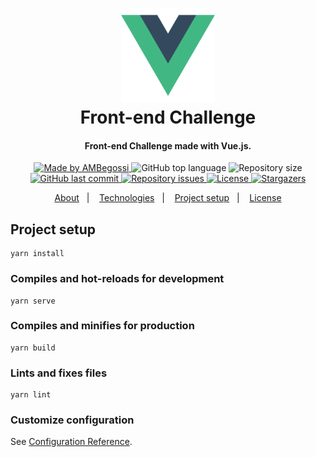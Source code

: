 <h1 align="center">
    <img alt="Vue.js logo" src=".github/logo-vue-js.png" style="width:150px;"/>
    <br>
    Front-end Challenge
</h1>

<h4 align="center">
  Front-end Challenge made with Vue.js.
</h4>

<p align="center">
  <a href="https://ambegossi.com">
    <img alt="Made by AMBegossi" src="https://img.shields.io/badge/made%20by-ambegossi-%2304D361">
  </a>

  <img alt="GitHub top language" src="https://img.shields.io/github/languages/top/ambegossi/hdn-web.svg">

  <img alt="Repository size" src="https://img.shields.io/github/repo-size/ambegossi/hdn-web.svg">

  <a href="https://github.com/ambegossi/hdn-web/commits/master">
    <img alt="GitHub last commit" src="https://img.shields.io/github/last-commit/ambegossi/hdn-web.svg">
  </a>

  <a href="https://github.com/ambegossi/hdn-web/issues">
    <img alt="Repository issues" src="https://img.shields.io/github/issues/ambegossi/hdn-web.svg">
  </a>

  <a href="https://github.com/ambegossi/hdn-web/blob/master/LICENSE.md">
  <img alt="License" src="https://img.shields.io/badge/license-MIT-%2304D361">
  </a>

  <a href="https://github.com/ambegossi/hdn-web/stargazers">
    <img alt="Stargazers" src="https://img.shields.io/github/stars/ambegossi/hdn-web?style=social">
  </a>
</p>

<p align="center">
  <a href="#about">About</a>&nbsp;&nbsp;&nbsp;|&nbsp;&nbsp;&nbsp;
  <a href="#rocket-technologies">Technologies</a>&nbsp;&nbsp;&nbsp;|&nbsp;&nbsp;&nbsp;
  <a href="#information_source-how-to-use">Project setup</a>&nbsp;&nbsp;&nbsp;|&nbsp;&nbsp;&nbsp;
  <a href="#memo-license">License</a>
</p>

## Project setup
```
yarn install
```

### Compiles and hot-reloads for development
```
yarn serve
```

### Compiles and minifies for production
```
yarn build
```

### Lints and fixes files
```
yarn lint
```

### Customize configuration
See [Configuration Reference](https://cli.vuejs.org/config/).
